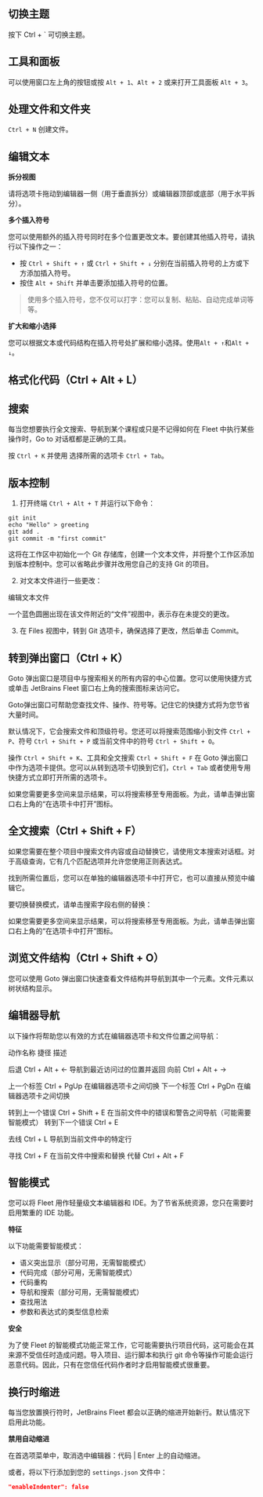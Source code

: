 ## 切换主题

按下 Ctrl + ` 可切换主题。


## 工具和面板﻿

可以使用窗口左上角的按钮或按 `Alt + 1`、`Alt + 2` 或来打开工具面板 `Alt + 3`。



## 处理文件和文件夹

`Ctrl + N` 创建文件。


## 编辑文本﻿

**拆分视图**

请将选项卡拖动到编辑器一侧（用于垂直拆分）或编辑器顶部或底部（用于水平拆分）。


**多个插入符号**

您可以使用额外的插入符号同时在多个位置更改文本。要创建其他插入符号，请执行以下操作之一：

- 按 `Ctrl + Shift + ↑` 或 `Ctrl + Shift + ↓` 分别在当前插入符号的上方或下方添加插入符号。
- 按住 `Alt + Shift` 并单击要添加插入符号的位置。

> 使用多个插入符号，您不仅可以打字：您可以复制、粘贴、自动完成单词等等。


**扩大和缩小选择**

您可以根据文本或代码结构在插入符号处扩展和缩小选择。使用`Alt + ↑`和`Alt + ↓`。


## 格式化代码（Ctrl + Alt + L）


## 搜索

每当您想要执行全文搜索、导航到某个课程或只是不记得如何在 Fleet 中执行某些操作时，Go to 对话框都是正确的工具。

按 `Ctrl + K` 并使用 选择所需的选项卡 `Ctrl + Tab`。


## 版本控制﻿


1. 打开终端 `Ctrl + Alt + T` 并运行以下命令：

```git
git init
echo "Hello" > greeting
git add .
git commit -m "first commit"
```

这将在工作区中初始化一个 Git 存储库，创建一个文本文件，并将整个工作区添加到版本控制中。您可以省略此步骤并改用您自己的支持 Git 的项目。

2. 对文本文件进行一些更改：

编辑文本文件

一个蓝色圆圈出现在该文件附近的“文件”视图中，表示存在未提交的更改。

3. 在 Files 视图中，转到 Git 选项卡，确保选择了更改，然后单击 Commit。


## 转到弹出窗口﻿（Ctrl + K）

Goto 弹出窗口是项目中与搜索相关的所有内容的中心位置。您可以使用快捷方式或单击 JetBrains Fleet 窗口右上角的搜索图标来访问它。

Goto弹出窗口可帮助您查找文件、操作、符号等。记住它的快捷方式将为您节省大量时间。

默认情况下，它会搜索文件和顶级符号。您还可以将搜索范围缩小到文件 `Ctrl + P`、符号 `Ctrl + Shift + P` 或当前文件中的符号 `Ctrl + Shift + O`。

操作 `Ctrl + Shift + K`、工具和全文搜索 `Ctrl + Shift + F` 在 Goto 弹出窗口中作为选项卡提供。您可以从转到选项卡切换到它们，`Ctrl + Tab` 或者使用专用快捷方式立即打开所需的选项卡。

如果您需要更多空间来显示结果，可以将搜索移至专用面板。为此，请单击弹出窗口右上角的“在选项卡中打开”图标。



## 全文搜索（Ctrl + Shift + F）

如果您需要在整个项目中搜索文件内容或自动替换它，请使用文本搜索对话框。对于高级查询，它有几个匹配选项并允许您使用正则表达式。

找到所需位置后，您可以在单独的编辑器选项卡中打开它，也可以直接从预览中编辑它。

要切换替换模式，请单击搜索字段右侧的替换：

如果您需要更多空间来显示结果，可以将搜索移至专用面板。为此，请单击弹出窗口右上角的“在选项卡中打开”图标。


## 浏览文件结构﻿（Ctrl + Shift + O）

您可以使用 Goto 弹出窗口快速查看文件结构并导航到其中一个元素。文件元素以树状结构显示。


## 编辑器导航

以下操作将帮助您以有效的方式在编辑器选项卡和文件位置之间导航：

动作名称    捷径            描述

后退  Ctrl + Alt + ←   导航到最近访问过的位置并返回
向前  Ctrl + Alt + →


上一个标签   Ctrl + PgUp   在编辑器选项卡之间切换
下一个标签   Ctrl + PgDn    在编辑器选项卡之间切换


转到上一个错误     Ctrl + Shift + E    在当前文件中的错误和警告之间导航（可能需要智能模式）
转到下一个错误     Ctrl + E


去线  Ctrl + L 导航到当前文件中的特定行


寻找      Ctrl + F      在当前文件中搜索和替换
代替      Ctrl + Alt + F


## 智能模式

您可以将 Fleet 用作轻量级文本编辑器和 IDE。为了节省系统资源，您只在需要时启用繁重的 IDE 功能。


**特征﻿**

以下功能需要智能模式：

- 语义突出显示（部分可用，无需智能模式）
- 代码完成（部分可用，无需智能模式）
- 代码重构
- 导航和搜索（部分可用，无需智能模式）
- 查找用法
- 参数和表达式的类型信息检索

**安全﻿**

为了使 Fleet 的智能模式功能正常工作，它可能需要执行项目代码，这可能会在其来源不受信任时造成问题。导入项目、运行脚本和执行 git 命令等操作可能会运行恶意代码。因此，只有在您信任代码作者时才启用智能模式很重要。


## 换行时缩进

每当您放置换行符时，JetBrains Fleet 都会以正确的缩进开始新行。默认情况下启用此功能。

**禁用自动缩进﻿**

在首选项菜单中，取消选中编辑器：代码 | Enter 上的自动缩进。

或者，将以下行添加到您的 `settings.json` 文件中：

```json
"enableIndenter": false
```







